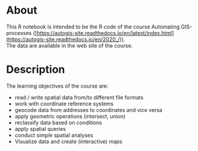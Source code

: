# About
This R notebook is intended to be the R code of the course Automating GIS-processes ([https://autogis-site.readthedocs.io/en/latest/index.html](https://autogis-site.readthedocs.io/en/2020_/)).    
The data are available in the web site of the course.

# Description
The learning objectives of the course are:

* read / write spatial data from/to different file formats
* work with coordinate reference systems
* geocode data from addresses to coordinates and vice versa
* apply geometric operations (intersect, union)
* reclassify data based on conditions
* apply spatial queries
* conduct simple spatial analyses
* Visualize data and create (interactive) maps
